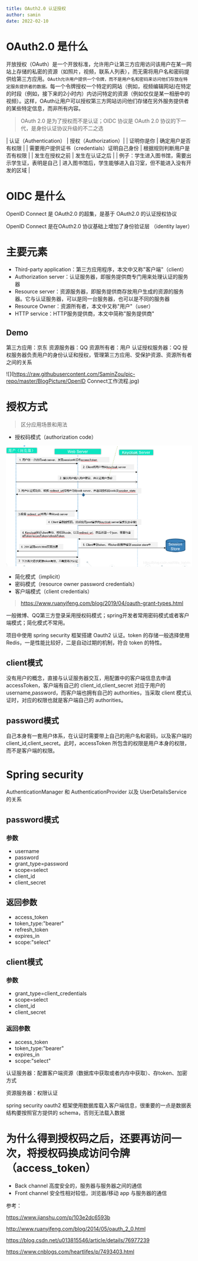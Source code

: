 ```yaml
title: OAuth2.0 认证授权
author: samin
date: 2022-02-10
```

# OAuth2.0 是什么

开放授权（OAuth）是一个开放标准，允许用户让第三方应用访问该用户在某一网站上存储的私密的资源（如照片，视频，联系人列表），而无需将用户名和密码提供给第三方应用。`OAuth允许用户提供一个令牌，而不是用户名和密码来访问他们存放在特定服务提供者的数据。`每一个令牌授权一个特定的网站（例如，视频编辑网站)在特定的时段（例如，接下来的2小时内）内访问特定的资源（例如仅仅是某一相册中的视频）。这样，OAuth让用户可以授权第三方网站访问他们存储在另外服务提供者的某些特定信息，而非所有内容。

> OAuth 2.0 是为了授权而不是认证；OIDC 协议是 OAuth 2.0 协议的下一代，是身份认证协议升级的不二之选

| 认证（Authentication） | 授权（Authorization）|
| 证明你是你 | 确定用户是否有权限 |
| 需要用户提供证书（credentials）证明自己身份 | 根据规则判断用户是否有权限 |
| 发生在授权之前 | 发生在认证之后 |
| 例子：学生进入图书馆，需要出示学生证，表明是自己 | 进入图书馆后，学生能够进入自习室，但不能进入没有开发的区域 |

# OIDC 是什么

OpenID Connect 是 OAuth2.0 的超集，是基于 OAuth2.0 的认证授权协议

OpenID Connect 是在OAuth2.0 协议基础上增加了身份验证层 （identity layer）

# 主要元素

- Third-party application：第三方应用程序，本文中又称"客户端"（client）
- Authorization server：认证服务器，即服务提供商专门用来处理认证的服务器
- Resource server：资源服务器，即服务提供商存放用户生成的资源的服务器。它与认证服务器，可以是同一台服务器，也可以是不同的服务器
- Resource Owner：资源所有者，本文中又称"用户"（user）
- HTTP service：HTTP服务提供商，本文中简称"服务提供商"

## Demo

第三方应用：京东
资源服务器：QQ
资源所有者：用户
认证授权服务器：QQ 授权服务器负责用户的身份认证和授权，管理第三方应用、受保护资源、资源所有者之间的关系

![](https://raw.githubusercontent.com/SaminZou/pic-repo/master/BlogPicture/OpenID Connect工作流程.jpg)

# 授权方式

> 区分应用场景和用法

- 授权码模式（authorization code）

![](https://raw.githubusercontent.com/SaminZou/pic-repo/master/BlogPicture/oauth2授权码方式.png)

- 简化模式（implicit）
- 密码模式（resource owner password credentials）
- 客户端模式（client credentials）

> https://www.ruanyifeng.com/blog/2019/04/oauth-grant-types.html

一般微博、QQ第三方登录采用授权码模式；spring开发者常用密码模式或者客户端模式；简化模式不常用。

项目中使用 spring security 框架搭建 Oauth2 认证。token 的存储一般选择使用 Redis，一是性能比较好，二是自动过期的机制，符合 token 的特性。

## client模式

没有用户的概念，直接与认证服务器交互，用配置中的客户端信息去申请 accessToken，客户端有自己的 client_id,client_secret 对应于用户的 username,password，而客户端也拥有自己的 authorities，当采取 client 模式认证时，对应的权限也就是客户端自己的 authorities。

## password模式

自己本身有一套用户体系，在认证时需要带上自己的用户名和密码，以及客户端的 client_id,client_secret。此时，accessToken 所包含的权限是用户本身的权限，而不是客户端的权限。

# Spring security

AuthenticationManager 和 AuthenticationProvider 以及 UserDetailsService 的关系

## password模式

### 参数

- username  
- password  
- grant_type=password  
- scope=select  
- client_id  
- client_secret  

## 返回参数

- access_token  
- token_type:"bearer"  
- refresh_token  
- expires_in  
- scope:"select"  

## client模式

### 参数

- grant_type=client_credentials
- scope=select
- client_id
- client_secret

### 返回参数

- access_token
- token_type:"bearer"
- expires_in
- scope:"select"

认证服务器：配置客户端资源（数据库中获取或者内存中获取）、存token、加密方式

资源服务器：权限认证

spring security oauth2 框架使用数据库载入客户端信息，很重要的一点是数据表结构要按照官方提供的 schema，否则无法载入数据

# 为什么得到授权码之后，还要再访问一次，将授权码换成访问令牌（access_token）

- Back channel
  高度安全的，服务器与服务器之间的通信
- Front channel
  安全性相对较低，浏览器/移动 app 与服务器的通信

参考：

https://www.jianshu.com/p/103e2dc6593b

http://www.ruanyifeng.com/blog/2014/05/oauth_2_0.html

https://blog.csdn.net/u013815546/article/details/76977239

https://www.cnblogs.com/heartlifes/p/7493403.html